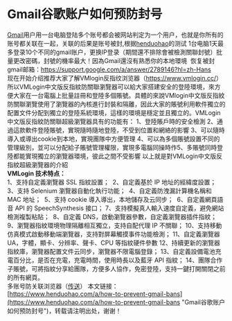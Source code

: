 # Gmail谷歌账户如何预防封号
[Gmail](https://www.henduohao.com/tag/gmail "Gmail是Google的免费网络邮件服务，也是世界上用户量最多的邮箱。")用户用一台电脑登陆多个账号都会被网站判定为一个用户，也就是你所有的账号都关联在一起，关联的后果是账号被封,根据[henduohao](https://www.henduohao.com/)的测试
​
1台电脑1天最多登录10个不同的gmail账户，更换IP登录（期間還不排除會被檢測關聯封號）批量更改密碼，封號的機率最大！
​
因為Gmail還沒有熟悉你的本地環境
​
恢复被封gmail邮箱：<https://support.google.com/a/answer/2789146?hl=zh-Hans>
​
\
​
​
现在开始介绍推荐大家了解VMlogin反指纹浏览器（<https://www.vmlogin.cc/>）
​
所以VMLogin中文版反指紋防關聯瀏覽器可以給大家搭建安全的登陸環境，來方便大家在一台電腦上批量註冊和登陸多個賬號。
​
具體的來說VMlogin中文版反指紋防關聯瀏覽使用了瀏覽器的內核進行封裝和隔離，因此大家的賬號利用軟件獨立的配置文件分配到獨立的登陸系統環境，這樣的環境是穩定並且獨立的。
​
VMLogin中文版反指紋防關聯超級瀏覽器具有的功能有：
​
1、登陸賬戶時的安全檢測
​
2、通過這款軟件登陸賬號，實現隨時隨地登陸，不受到位置和網絡的影響
​
3、可以隨時導入或導出cookie到本地，實現團隊中方便管理
​
4、可以為多個賬號設置不同的管理級別，並可以分配給子賬號管理權限，實現多電腦同操時作
​
5、多賬號同時登陸都能實現獨立的瀏覽器環境，彼此之間不受影響
​
以上就是對VMLogin中文版反指紋超級瀏覽器的介紹
​
\
​
​
**VMLogin 技术特点：**\
​
​
1、支持自定義瀏覽器 SSL 指紋設置；
​
2、自定義基於 IP 地址的經緯度設置；
​
3、支持 Selenium 瀏覽器自動化執行功能；
​
4、自定義防洩漏計算機名稱和 MAC 地址；
​
5、支持 cookie 導入導出，本地儲存及云同步；
​
6、自定義網頁語音 API 的 SpeechSynthesis 接口；
​
7、支持模擬真人輸入速度自定義，避免網站檢測複製粘貼；
​
8、自定義 DNS，啟動瀏覽器參數，自定義瀏覽器插件指紋；
​
9、瀏覽器指紋環境物理隔離相互獨立，支持自配代理 IP 不關聯；
​
10、支持移動仿真模式啟動移動端瀏覽器，支持對屏幕觸摸事件功能檢測；
​
11、自定義瀏覽器 UA，字體，顯卡、分辨率、聲卡、CPU 等指紋硬件參數
​
12、持續更新的瀏覽器指紋庫，瀏覽器配置文件云同步，瀏覽器不限電腦登錄；
​
13、自定義設備電池充電百分比，是否在充電，充電時間，使用時長以及藍牙 API 指紋；
​
14、團隊合作子賬號，可將指紋分享給團隊，方便多人協作，免密登陸，支持一鍵打開關閉之前的所有網頁。
​
\
多账号防关联浏览器（[传送](https://www.vmlogin.cc/)）
​
本文链接：[https://www.henduohao.com/a/how-to-prevent-gmail-bans](https://www.henduohao.com/a/how-to-prevent-gmail-bans "Gmail谷歌账户如何预防封号")，转载请注明出处，谢谢！